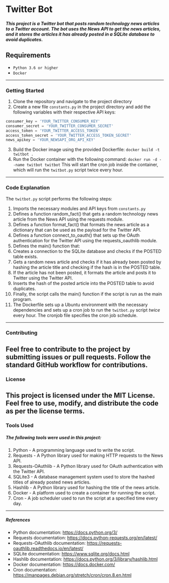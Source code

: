 # Twitter Bot
##### This project is a Twitter bot that posts random technology news articles to a Twitter account. The bot uses the News API to get the news articles, and it stores the articles it has already posted in a SQLite database to avoid duplicates.

## Requirements
- `Python 3.6 or higher`
- `Docker`
- ---
### Getting Started
1. Clone the repository and navigate to the project directory
2. Create a new file `constants.py` in the project directory and add the following variables with their respective API keys:
```python
consumer_key = 'YOUR_TWITTER_CONSUMER_KEY'
consumer_secret = 'YOUR_TWITTER_CONSUMER_SECRET'
access_token = 'YOUR_TWITTER_ACCESS_TOKEN'
access_token_secret = 'YOUR_TWITTER_ACCESS_TOKEN_SECRET'
news_apikey = 'YOUR_NEWSAPI_ORG_API_KEY'
```
3. Build the Docker image using the provided Dockerfile:
`docker build -t twitbot .`
4. Run the Docker container with the following command:
`docker run -d --name twitbot twitbot`
This will start the cron job inside the container, which will run the `twitbot.py` script twice every hour.
---
### Code Explanation
The `twitbot.py` script performs the following steps:
1. Imports the necessary modules and API keys from `constants.py`
2. Defines a function random_fact() that gets a random technology news article from the News API using the requests module.
3. Defines a function format_fact() that formats the news article as a dictionary that can be used as the payload for the Twitter API.
4. Defines a function connect_to_oauth() that sets up the OAuth authentication for the Twitter API using the requests_oauthlib module.
5. Defines the main() function that:
6. Creates a connection to the SQLite database and checks if the POSTED table exists.
7. Gets a random news article and checks if it has already been posted by hashing the article title and checking if the hash is in the POSTED table.
8. If the article has not been posted, it formats the article and posts it to Twitter using the Twitter API.
9. Inserts the hash of the posted article into the POSTED table to avoid duplicates.
10. Finally, the script calls the main() function if the script is run as the main program.
11. The Dockerfile sets up a Ubuntu environment with the necessary dependencies and sets up a cron job to run the `twitbot.py` script *twice* every hour. The cronjob file specifies the cron job schedule.
---
### Contributing
Feel free to contribute to the project by submitting issues or pull requests. Follow the standard GitHub workflow for contributions.
---
### License
This project is licensed under the MIT License. Feel free to use, modify, and distribute the code as per the license terms.
---
### Tools Used
##### The following tools were used in this project:
1. Python - A programming language used to write the script.
2. Requests - A Python library used for making HTTP requests to the News API.
3. Requests-OAuthlib - A Python library used for OAuth authentication with the Twitter API.
4. SQLite3 - A database management system used to store the hashed titles of already posted news articles.
5. Hashlib - A Python library used for hashing the title of the news article.
6. Docker - A platform used to create a container for running the script.
7. Cron - A job scheduler used to run the script at a specified time every day.
---
##### References
- Python documentation: https://docs.python.org/3/
- Requests documentation: https://docs.python-requests.org/en/latest/
- Requests-OAuthlib documentation: https://requests-oauthlib.readthedocs.io/en/latest/
- SQLite documentation: https://www.sqlite.org/docs.html
- Hashlib documentation: https://docs.python.org/3/library/hashlib.html
- Docker documentation: https://docs.docker.com/
- Cron documentation: https://manpages.debian.org/stretch/cron/cron.8.en.html
